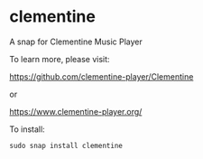 
# clementine
A snap for Clementine Music Player

To learn more, please visit: 

https://github.com/clementine-player/Clementine

or 

https://www.clementine-player.org/



To install:

``sudo snap install clementine``




